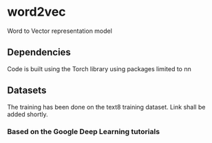 # word2vec
Word to Vector representation model

## Dependencies
Code is built using the Torch library using packages limited to nn
## Datasets
The training has been done on the text8 training dataset. Link shall be added shortly. 
### Based on the Google Deep Learning tutorials
